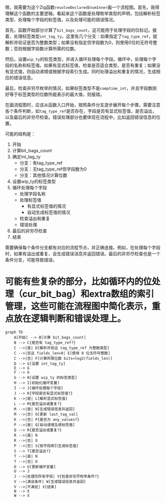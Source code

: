 嗯，我需要为这个Zig函数`resolveDeclaredEnumInner`画一个流程图。首先，我得理解这个函数的主要逻辑。看起来这个函数是处理枚举类型的声明，包括解析标签类型、处理每个字段的标签值，以及处理可能的错误情况。

首先，函数开始部分计算了`bit_bags_count`，这可能用于处理字段的位标记。接着，处理标签类型`int_tag_ty`，这里有几个分支：如果指定了`tag_type_ref`，就解析并验证是否为整数类型；如果没有指定但字段数为0，则使用0位的无符号整数；否则根据字段数计算所需的位数。

然后，设置`wip_ty`的标签类型，并进入循环处理每个字段。循环中，处理每个字段的名称和标签值。如果有显式标签值，检查是否适合类型，是否有重复；如果没有显式值，则自动递增或根据字段索引生成。同时处理溢出和重复的情况，生成相应的错误信息。

最后，检查非穷尽枚举的情况，如果标签类型不是`comptime_int`，并且字段数刚好等于标签类型的位数所能表示的最大值，则报错。

在画流程图时，应该从函数入口开始，按照条件分支逐步展开每个步骤。需要注意各个条件判断，如`tag_type_ref`是否存在，字段是否有显式标签值，是否溢出，以及最后的非穷尽检查。错误处理部分也要体现在流程中，比如返回错误信息的位置。

可能的结构是：

1. 开始
2. 计算bit_bags_count
3. 确定int_tag_ty
   - 分支：有tag_type_ref
   - 分支：无tag_type_ref但字段数为0
   - 分支：其他情况计算位数
4. 设置wip_ty的标签类型
5. 循环处理每个字段
   - 处理字段名称
   - 处理标签值
     - 有显式标签值的情况
     - 自动生成标签值的情况
   - 检查溢出和重复
   - 错误处理
6. 最后的非穷尽检查
7. 结束

需要确保每个条件分支都有对应的流程节点，并正确连接。例如，在处理每个字段时，如果有溢出或重复，会生成错误消息并返回错误。最后的非穷尽检查也是一个条件分支，可能导致错误。

可能有些复杂的部分，比如循环内的位处理（cur_bit_bag）和extra数组的索引管理，这些可能在流程图中简化表示，重点放在逻辑判断和错误处理上。
================================================
```mermaid
graph TD
    A[开始] --> B[计算 bit_bags_count]
    B --> C{是否有 tag_type_ref?}
    C -->|是| D[解析并验证 tag_type_ref 为整数类型]
    C -->|否且 fields_len=0| E[使用 0 位无符号整数]
    C -->|否| F[计算所需位数 bits=log2(fields_len)]
    D --> G[设置 int_tag_ty]
    E --> G
    F --> G
    G --> H[设置 wip_ty 的标签类型]
    H --> I[初始化循环变量]
    I --> J[循环处理每个字段]
    J --> K{字段是否有显式标签值?}
    K -->|是| L[解析显式标签值]
    L --> M{是否溢出或重复?}
    M -->|是| N[生成错误信息并返回]
    M -->|否| O[更新 last_tag_val]
    K -->|否| P{是否为 any_values?}
    P -->|是| Q[自动递增生成标签值]
    Q --> R{是否溢出或重复?}
    R -->|是| N
    R -->|否| O
    P -->|否| S[按字段索引生成标签值]
    S --> T{是否溢出?}
    T -->|是| N
    T -->|否| O
    O --> U[更新循环变量]
    U --> J
    J -->|处理完所有字段| V{检查非穷尽枚举条件?}
    V -->|满足条件| W[生成错误信息并返回]
    V -->|不满足| X[结束]
    N --> X
    W --> X
```